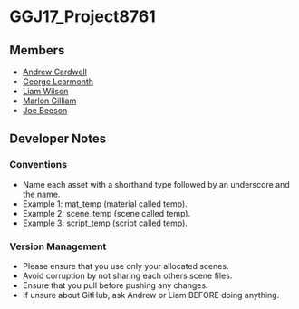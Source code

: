 # GGJ17_Project8761

## Members

* [Andrew Cardwell](https://github.com/Andze)
* [George Learmonth](https://github.com/Leiwaan)
* [Liam Wilson](https://github.com/necronDOW)
* [Marlon Gilliam](https://github.com/Marly1995)
* [Joe Beeson](https://github.com/JABBeeson)

## Developer Notes
### Conventions
* Name each asset with a shorthand type followed by an underscore and the name.
* Example 1: mat_temp (material called temp).
* Example 2: scene_temp (scene called temp).
* Example 3: script_temp (script called temp).

### Version Management
* Please ensure that you use only your allocated scenes.
* Avoid corruption by not sharing each others scene files.
* Ensure that you pull before pushing any changes.
* If unsure about GitHub, ask Andrew or Liam BEFORE doing anything.
